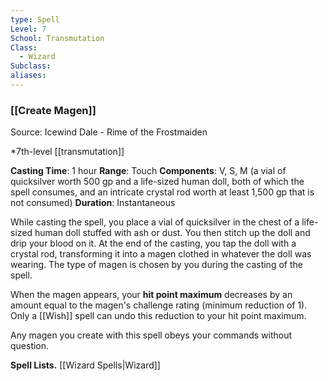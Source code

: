 ```yaml
---
type: Spell
Level: 7
School: Transmutation
Class:
  - Wizard
Subclass:
aliases:
---
```

### [[Create Magen]]

Source: Icewind Dale - Rime of the Frostmaiden

*7th-level [[transmutation]]

**Casting Time**: 1 hour
**Range**: Touch
**Components**: V, S, M (a vial of quicksilver worth 500 gp and a life-sized human doll, both of which the spell consumes, and an intricate crystal rod worth at least 1,500 gp that is not consumed)
**Duration**: Instantaneous

While casting the spell, you place a vial of quicksilver in the chest of a life-sized human doll stuffed with ash or dust. You then stitch up the doll and drip your blood on it. At the end of the casting, you tap the doll with a crystal rod, transforming it into a magen clothed in whatever the doll was wearing. The type of magen is chosen by you during the casting of the spell.

When the magen appears, your **hit point maximum** decreases by an amount equal to the magen's challenge rating (minimum reduction of 1). Only a [[Wish]] spell can undo this reduction to your hit point maximum.

Any magen you create with this spell obeys your commands without question.

**Spell Lists.** [[Wizard Spells|Wizard]] 